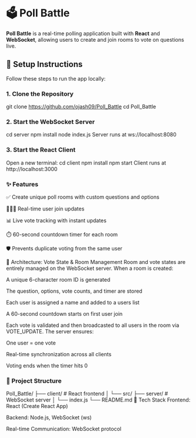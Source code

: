 # 🗳️ Poll Battle

**Poll Battle** is a real-time polling application built with **React** and **WebSocket**, allowing users to create and join rooms to vote on questions live.

## 🚀 Setup Instructions

Follow these steps to run the app locally:

### 1. Clone the Repository

git clone https://github.com/ojash09/Poll_Battle
cd Poll_Battle

### 2. Start the WebSocket Server

cd server
npm install
node index.js
Server runs at ws://localhost:8080

### 3. Start the React Client

Open a new terminal:
cd client
npm install
npm start
Client runs at http://localhost:3000

### ✨ Features
✅ Create unique poll rooms with custom questions and options

🧑‍🤝‍🧑 Real-time user join updates

📊 Live vote tracking with instant updates

⏱️ 60-second countdown timer for each room

🛡️ Prevents duplicate voting from the same user

🧠 Architecture: Vote State & Room Management
Room and vote states are entirely managed on the WebSocket server. When a room is created:

A unique 6-character room ID is generated

The question, options, vote counts, and timer are stored

Each user is assigned a name and added to a users list

A 60-second countdown starts on first user join

Each vote is validated and then broadcasted to all users in the room via VOTE_UPDATE. The server ensures:

One user = one vote

Real-time synchronization across all clients

Voting ends when the timer hits 0

### 📁 Project Structure

Poll_Battle/
├── client/         # React frontend
│   └── src/
├── server/         # WebSocket server
│   └── index.js
└── README.md
📌 Tech Stack
Frontend: React (Create React App)

Backend: Node.js, WebSocket (ws)

Real-time Communication: WebSocket protocol